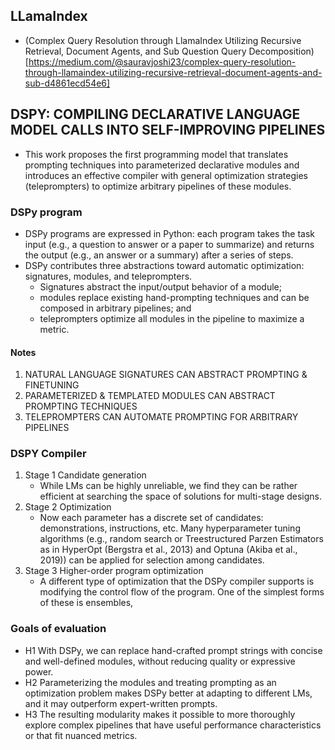 ---
---



## LLamaIndex

- (Complex Query Resolution through LlamaIndex Utilizing Recursive Retrieval, Document Agents, and Sub Question Query Decomposition)[https://medium.com/@sauravjoshi23/complex-query-resolution-through-llamaindex-utilizing-recursive-retrieval-document-agents-and-sub-d4861ecd54e6]


## DSPY: COMPILING DECLARATIVE LANGUAGE MODEL CALLS INTO SELF-IMPROVING PIPELINES

- This work proposes the first programming model that translates prompting techniques into parameterized declarative modules and introduces an effective compiler with general optimization strategies (teleprompters) to optimize arbitrary pipelines of these modules.
### DSPy program
- DSPy programs are expressed in Python: each program takes the task input (e.g., a question to answer or a paper to summarize) and returns the output (e.g., an answer or a summary) after a series of steps. 
- DSPy contributes three abstractions toward automatic optimization: signatures, modules, and teleprompters.
	- Signatures abstract the input/output behavior of a module; 
	- modules replace existing hand-prompting techniques and can be composed in arbitrary pipelines; and 
	- teleprompters optimize all modules in the pipeline to maximize a metric.
#### Notes
1. NATURAL LANGUAGE SIGNATURES CAN ABSTRACT PROMPTING & FINETUNING
2. PARAMETERIZED & TEMPLATED MODULES CAN ABSTRACT PROMPTING TECHNIQUES
3. TELEPROMPTERS CAN AUTOMATE PROMPTING FOR ARBITRARY PIPELINES
### DSPY Compiler

1. Stage 1 Candidate generation
	- While LMs can be highly unreliable, we find they can be rather efficient at searching the space of solutions for multi-stage designs.
2. Stage 2 Optimization
	- Now each parameter has a discrete set of candidates: demonstrations, instructions, etc. Many hyperparameter tuning algorithms (e.g., random search or Treestructured Parzen Estimators as in HyperOpt (Bergstra et al., 2013) and Optuna (Akiba et al., 2019)) can be applied for selection among candidates.
3. Stage 3 Higher-order program optimization
	- A different type of optimization that the DSPy compiler supports is modifying the control flow of the program. One of the simplest forms of these is ensembles,

### Goals of evaluation
- H1 With DSPy, we can replace hand-crafted prompt strings with concise and well-defined modules, without reducing quality or expressive power. 
- H2 Parameterizing the modules and treating prompting as an optimization problem makes DSPy better at adapting to different LMs, and it may outperform expert-written prompts. 
- H3 The resulting modularity makes it possible to more thoroughly explore complex pipelines that have useful performance characteristics or that fit nuanced metrics.